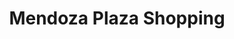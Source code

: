 ---
title: "Mendoza Plaza Shopping"
url: /guaymallen/mendoza-plaza-shopping/
shop: centro comercial
---